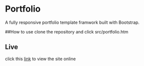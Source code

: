 # Portfolio
A fully responsive portfolio template framwork built with Bootstrap.

##How to use
clone the repository and click src/portfolio.htm

## Live 

click this [link](https://jnoortheen.github.io/portfolio/ ) to view the site online
